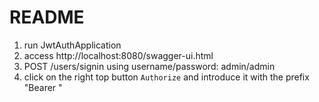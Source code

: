 # README

1. run JwtAuthApplication
2. access http://localhost:8080/swagger-ui.html
3. POST /users/signin using username/password: admin/admin
4. click on the right top button `Authorize` and introduce it with the prefix "Bearer "
